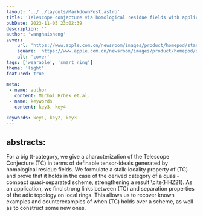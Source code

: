 ```yaml
---
layout: '../../layouts/MarkdownPost.astro'
title: 'Telescope conjecture via homological residue fields with applications to schemes'
pubDate: 2023-11-05 23:02:39
description: ''
author: 'wanghaisheng'
cover:
    url: 'https://www.apple.com.cn/newsroom/images/product/homepod/standard/Apple-HomePod-hero-230118_big.jpg.large_2x.jpg'
    square: 'https://www.apple.com.cn/newsroom/images/product/homepod/standard/Apple-HomePod-hero-230118_big.jpg.large_2x.jpg'
    alt: 'cover'
tags: ['wearable', 'smart ring'] 
theme: 'light'
featured: true

meta:
 - name: author
   content: Michal Hrbek et.al.
 - name: keywords
   content: key3, key4

keywords: key1, key2, key3
---
```


## abstracts:
For a big tt-category, we give a characterization of the Telescope Conjecture (TC) in terms of definable tensor-ideals generated by homological residue fields. We formulate a stalk-locality property of (TC) and prove that it holds in the case of the derived category of a quasi-compact quasi-separated scheme, strengthening a result \cite{HHZ21}. As an application, we find strong links between (TC) and separation properties of the adic topology on local rings. This allows us to recover known examples and counterexamples of when (TC) holds over a scheme, as well as to construct some new ones.
